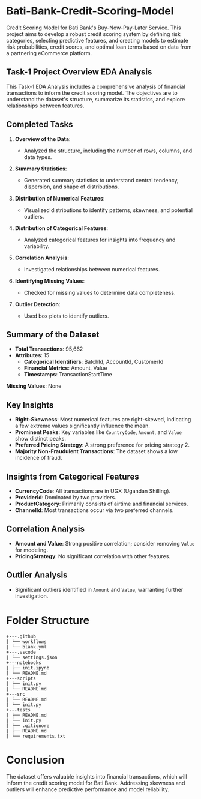 # Bati-Bank-Credit-Scoring-Model
Credit Scoring Model for Bati Bank's Buy-Now-Pay-Later Service. This project aims to develop a robust credit scoring system by defining risk categories, selecting predictive features, and creating models to estimate risk probabilities, credit scores, and optimal loan terms based on data from a partnering eCommerce platform.

## Task-1 Project Overview EDA Analysis
This Task-1 EDA Analysis includes a comprehensive analysis of financial transactions to inform the credit scoring model. The objectives are to understand the dataset's structure, summarize its statistics, and explore relationships between features.

## Completed Tasks

1. **Overview of the Data**: 
   - Analyzed the structure, including the number of rows, columns, and data types.

2. **Summary Statistics**: 
   - Generated summary statistics to understand central tendency, dispersion, and shape of distributions.

3. **Distribution of Numerical Features**: 
   - Visualized distributions to identify patterns, skewness, and potential outliers.

4. **Distribution of Categorical Features**: 
   - Analyzed categorical features for insights into frequency and variability.

5. **Correlation Analysis**: 
   - Investigated relationships between numerical features.

6. **Identifying Missing Values**: 
   - Checked for missing values to determine data completeness.

7. **Outlier Detection**: 
   - Used box plots to identify outliers.

## Summary of the Dataset
- **Total Transactions**: 95,662
- **Attributes**: 15
  - **Categorical Identifiers**: BatchId, AccountId, CustomerId
  - **Financial Metrics**: Amount, Value
  - **Timestamps**: TransactionStartTime

**Missing Values**: None

## Key Insights
- **Right-Skewness**: Most numerical features are right-skewed, indicating a few extreme values significantly influence the mean.
- **Prominent Peaks**: Key variables like `CountryCode`, `Amount`, and `Value` show distinct peaks.
- **Preferred Pricing Strategy**: A strong preference for pricing strategy 2.
- **Majority Non-Fraudulent Transactions**: The dataset shows a low incidence of fraud.

## Insights from Categorical Features
- **CurrencyCode**: All transactions are in UGX (Ugandan Shilling).
- **ProviderId**: Dominated by two providers.
- **ProductCategory**: Primarily consists of airtime and financial services.
- **ChannelId**: Most transactions occur via two preferred channels.

## Correlation Analysis
- **Amount and Value**: Strong positive correlation; consider removing `Value` for modeling.
- **PricingStrategy**: No significant correlation with other features.

## Outlier Analysis
- Significant outliers identified in `Amount` and `Value`, warranting further investigation.


# Folder Structure
```
+---.github
| └── workflows
| └── blank.yml
+---.vscode
| └── settings.json
+---notebooks
| ├── init.ipynb
| └── README.md
+---scripts
| ├── init.py
| └── README.md
+---src
| └── README.md
| └── init.py
+---tests
| ├── README.md
| └── init.py
| ├── .gitignore
| ├── README.md
| └── requirements.txt
```

# Conclusion
The dataset offers valuable insights into financial transactions, which will inform the credit scoring model for Bati Bank. Addressing skewness and outliers will enhance predictive performance and model reliability.